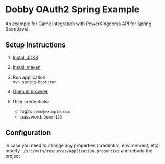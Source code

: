 # Dobby OAuth2 Spring Example

An example for Game integration with PowerKingdoms API for Spring Boot(Java).

## Setup Instructions
1. [Install JDK8](http://www.oracle.com/technetwork/java/javase/downloads/jdk8-downloads-2133151.html) 

2. [Install maven](https://maven.apache.org/install.html)

3. Run application     
  `mvn spring-boot:run`
  
4. [Open in browser](http://localhost:8080)

5. User credentials:
    - login: `demo@example.com`
    - password: `Demo!123`
    
## Configuration
In case you need to change any properties (credential, environment, etc):
modify `./src/main/resources/application.properties` and rebuild the project



